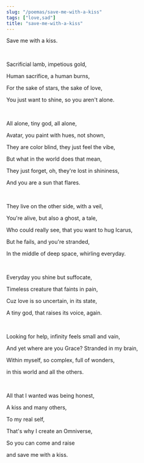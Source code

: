 ```yaml
---
slug: "/poemas/save-me-with-a-kiss"
tags: ["love,sad"]
title: "save-me-with-a-kiss"
---
```

Save me with a kiss.

&nbsp;

Sacrificial lamb, impetious gold,

Human sacrifice, a human burns,

For the sake of stars, the sake of love,

You just want to shine, so you aren't alone.

&nbsp;

All alone, tiny god, all alone,

Avatar, you paint with hues, not shown,

They are color blind, they just feel the vibe,

But what in the world does that mean,

They just forget, oh, they're lost in shininess,

And you are a sun that flares.

&nbsp;

They live on the other side, with a veil,

You're alive, but also a ghost, a tale,

Who could really see, that you want to hug Icarus,

But he fails, and you're stranded,

In the middle of deep space, whirling everyday.

&nbsp;

Everyday you shine but suffocate,

Timeless creature that faints in pain,

Cuz love is so uncertain, in its state,

A tiny god, that raises its voice, again.

&nbsp;

Looking for help, infinity feels small and vain,

And yet where are you Grace? Stranded in my brain,

Within myself, so complex, full of wonders,

in this world and all the others.

&nbsp;

All that I wanted was being honest,

A kiss and many others,

To my real self,

That's why I create an Omniverse,

So you can come and raise

and save me with a kiss.